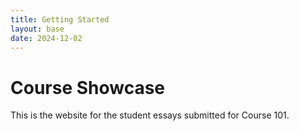 ```yaml
---
title: Getting Started
layout: base
date: 2024-12-02
---
```



# Course Showcase

This is the website for the student essays submitted for Course 101.
